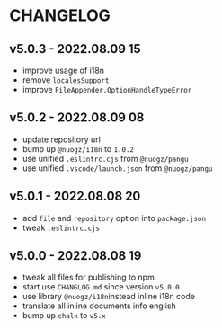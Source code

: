 # CHANGELOG

## v5.0.3 - 2022.08.09 15
* improve usage of i18n
* remove `localesSupport`
* improve `FileAppender.OptionHandleTypeError`


## v5.0.2 - 2022.08.09 08
* update repository url
* bump up `@nuogz/i18n` to `1.0.2`
* use unified `.eslintrc.cjs` from `@nuogz/pangu`
* use unified `.vscode/launch.json` from `@nuogz/pangu`


## v5.0.1 - 2022.08.08 20
* add `file` and `repository` option into `package.json`
* tweak `.eslintrc.cjs`


## v5.0.0 - 2022.08.08 19
* tweak all files for publishing to npm
* start use `CHANGLOG.md` since version `v5.0.0`
* use library `@nuogz/i18n`instead inline i18n code
* translate all inline documents info english
* bump up `chalk` to `v5.x`

